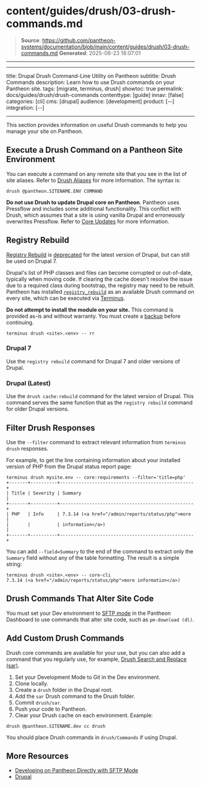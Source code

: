 # content/guides/drush/03-drush-commands.md

> **Source**: https://github.com/pantheon-systems/documentation/blob/main/content/guides/drush/03-drush-commands.md
> **Generated**: 2025-08-23 18:07:01

---

---
title: Drupal Drush Command-Line Utility on Pantheon
subtitle: Drush Commands
description: Learn how to use Drush commands on your Pantheon site.
tags: [migrate, terminus, drush]
showtoc: true
permalink: docs/guides/drush/drush-commands
contenttype: [guide]
innav: [false]
categories: [cli]
cms: [drupal]
audience: [development]
product: [--]
integration: [--]


---

This section provides information on useful Drush commands to help you manage your site on Pantheon.

## Execute a Drush Command on a Pantheon Site Environment

You can execute a command on any remote site that you see in the list of site aliases. Refer to [Drush Aliases](/guides/drush/drush-aliases) for more information. The syntax is:

```bash{promptUser: user}
drush @pantheon.SITENAME.ENV COMMAND
```

<Alert title="Warning" type="danger">

**Do not use Drush to update Drupal core on Pantheon**. Pantheon uses Pressflow and includes some additional functionality. This conflict with Drush, which assumes that a site is using vanilla Drupal and erroneously overwrites Pressflow. Refer to [Core Updates](/core-updates) for more information.

</Alert>

## Registry Rebuild

<Alert title="Note" type="info" >

[Registry Rebuild](https://www.drupal.org/project/registry_rebuild) is [deprecated](https://www.drupal.org/project/registry_rebuild/issues/1785672) for the latest version of Drupal, but can still be used on Drupal 7.

</Alert>

Drupal's list of PHP classes and files can become corrupted or out-of-date, typically when moving code. If clearing the cache doesn't resolve the issue due to a required class during bootstrap, the registry may need to be rebuilt. Pantheon has installed [`registry_rebuild`](https://drupal.org/project/registry_rebuild) as an available Drush command on every site, which can be executed via [Terminus](/terminus).

**Do not attempt to install the module on your site.** This command is provided as-is and without warranty. You must create a [backup](/guides/backups) before continuing.

```bash{promptUser: user}
terminus drush <site>.<env> -- rr
```

### Drupal 7

Use the `registry rebuild` command for Drupal 7 and older versions of Drupal.

### Drupal (Latest)

Use the `drush cache:rebuild` command for the latest version of Drupal. This command serves the same function that as the `registry rebuild` command for older Drupal versions.

## Filter Drush Responses

Use the `--filter` command to extract relevant information from `terminus drush` responses.

For example, to get the line containing information about your installed version of PHP from the Drupal status report page:

```bash{outputLines:2-7}
terminus drush mysite.env -- core:requirements --filter='title=php'
+-------+----------+--------------------------------------------------+
| Title | Severity | Summary                                          |
+-------+----------+--------------------------------------------------+
| PHP   | Info     | 7.3.14 (<a href="/admin/reports/status/php">more |
|       |          | information</a>)                                 |
+-------+----------+--------------------------------------------------+
```

You can add `--field=Summary` to the end of the command to extract only the `Summary` field without any of the table formatting. The result is a simple string:

```bash{outputLines:2}
terminus drush <site>.<env> -- core-cli
7.3.14 (<a href="/admin/reports/status/php">more information</a>)
```

## Drush Commands That Alter Site Code

You must set your Dev environment to [SFTP mode](/guides/sftp) in the Pantheon Dashboard to use commands that alter site code, such as `pm-download (dl)`.

## Add Custom Drush Commands

Drush core commands are available for your use, but you can also add a command that you regularly use, for example, [Drush Search and Replace (sar)](https://www.drupal.org/project/sar).

1. Set your Development Mode to Git in the Dev environment.
1. Clone locally.
1. Create a `drush` folder in the Drupal root.
1. Add the `sar` Drush command to the Drush folder.
1. Commit `drush/sar`.
1. Push your code to Pantheon.
1. Clear your Drush cache on each environment. Example:

  ```bash{promptUser: user}
  drush @pantheon.SITENAME.dev cc drush
  ```

You should place Drush commands in `drush/Commands` if using Drupal.

## More Resources

- [Developing on Pantheon Directly with SFTP Mode](/guides/sftp)
- [Drupal](/drupal)
